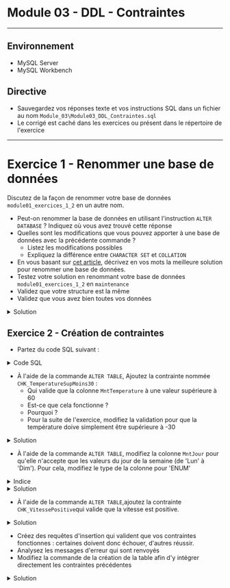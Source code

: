 # Module 03 - DDL - Contraintes

---

## Environnement

- MySQL Server
- MySQL Workbench

## Directive

- Sauvegardez vos réponses texte et vos instructions SQL dans un fichier au nom ```Module_03\Module03_DDL_Contraintes.sql```
- Le corrigé est caché dans les exercices ou présent dans le répertoire de l'exercice

---

# Exercice 1 - Renommer une base de données

Discutez de la façon de renommer votre base de données ```module01_exercices_1_2``` en un autre nom.

- Peut-on renommer la base de données en utilisant l'instruction ```ALTER DATABASE``` ? Indiquez où vous avez trouvé cette réponse
- Quelles sont les modifications que vous pouvez apporter à une base de données avec la précédente commande ?
  - Listez les modifications possibles
  - Expliquez la différence entre ```CHARACTER SET``` et ```COLLATION```
- En vous basant sur [cet article](http://www.chicoree.fr/w/Renommer_une_base_MySQL), décrivez en vos mots la meilleure solution pour renommer une base de données.
- Testez votre solution en renommant votre base de données ```module01_exercices_1_2``` en ```maintenance```
- Validez que votre structure est la même
- Validez que vous avez bien toutes vos données

<details>
    <summary>Solution</summary>

- ```ALTER DABABASE``` : Lire la documentation https://dev.mysql.com/doc/refman/8.0/en/alter-database.html
- Character set et collation : lire la documentation https://dev.mysql.com/doc/refman/8.0/en/charset-general.html
- Pour afficher les différents encodages de caractères et de collation, tapez les commandes suivantes :

```sql
SHOW CHARACTER SET;

SHOW COLLATION;
```

- La solution la plus simple pour renommer une base de données dans MySQL est d'extraire la structure et les données avec l'utilitaire ```mysqldump``` et d'exécuter le script à partir d'une nouvelle base de données.

</details>

## Exercice 2 - Création de contraintes

- Partez du code SQL suivant :

<details>
    <summary>Code SQL</summary>

```sql
DROP DATABASE IF EXISTS module03_exercice_2;

CREATE DATABASE module03_exercice_2;

USE module03_exercice_2;

CREATE TABLE Maintenance (
	idMnt INT UNSIGNED PRIMARY KEY,
	MntJour CHAR(3),
	MntMachine CHAR(8) NOT NULL,
	MntVitesse TINYINT, 
	MntTemperature TINYINT, 
	MntHeure TIME NOT NULL,
	MntEvenement VARCHAR(50) NOT NULL
) ENGINE = InnoDB;

INSERT INTO Maintenance
VALUES (
		147,
		'Ven',
		'Massicot',
		NULL,
		NULL,
		'21:18',
		"Défaut de lame"
	),
	(
		63,
		'Sam',
		'Relieuse',
		16,
		NULL,
		'16:15',
		"Arrêt pour maintenance"
	),
	(
		87,
		'Jeu',
		'Press',
		6,
		62,
		'11:40',
		"Bavure encre"
	),
	(
		79,
		'Sam',
		'Relieuse',
		16,
		NULL,
		'17:1',
		"Reprise"
	),
	(89, 'Mar', 'Presse', 6, 55, '08:28', "Recadrage"),
	(
		132,
		'Mar',
		'Presse',
		8,
		68,
		'09:58',
		"Changement encre"
	),
	(
		111,
		'Mer',
		'Massicot',
		NULL,
		NULL,
		'10:17',
		"Graissage coulisseau"
	);
    
SELECT *
FROM Maintenance;
```

</details>

- À l'aide de la commande ```ALTER TABLE```, Ajoutez la contrainte nommée ```CHK_TemperatureSupMoins30``` :
  - Qui valide que la colonne ```MntTemperature``` à une valeur supérieure à 60
  - Est-ce que cela fonctionne ?
  - Pourquoi ?
  - Pour la suite de l'exercice, modifiez la validation pour que la température doive simplement être supérieure à -30

<details>
    <summary>Solution</summary>

```sql
ALTER TABLE Maintenance
ADD CONSTRAINT CHK_TemperatureSupMoins30 CHECK(MntTemperature > -30);
```

</details>

- À l'aide de la commande ```ALTER TABLE```, modifiez la colonne ```MntJour``` pour qu'elle n'accepte que les valeurs du jour de la semaine (de 'Lun' à 'Dim'). Pour cela, modifiez le type de la colonne pour 'ENUM'

<details>
    <summary>Indice</summary>

- [ALTER TABLE MODIFY COLUMN](https://www.w3schools.com/sql/sql_alter.asp)
- [ENUM](https://dev.mysql.com/doc/refman/8.0/en/enum.html)

</details>

<details>
    <summary>Solution</summary>

```sql
ALTER TABLE Maintenance
MODIFY COLUMN MntJour ENUM ('Lun', 'Mar', 'Mer', 'Jeu', 'Ven', 'Sam', 'Dim');
```

</details>

- À l'aide de la commande ```ALTER TABLE```,ajoutez la contrainte ```CHK_VitessePositive```qui valide que la vitesse est positive.

<details>
    <summary>Solution</summary>

```sql
ALTER TABLE Maintenance
ADD CONSTRAINT CHK_VitessePositive CHECK(MntVitesse > 0);
```

</details>

- Créez des requêtes d'insertion qui valident que vos contraintes fonctionnes : certaines doivent donc échouer, d'autres réussir.
- Analysez les messages d'erreur qui sont renvoyés
- Modifiez la commande de la création de la table afin d'y intégrer directement les contraintes précédentes

<details>
    <summary>Solution</summary>

```sql
DROP TABLE IF EXISTS Maintenance;
CREATE TABLE Maintenance (
	idMnt INT UNSIGNED PRIMARY KEY,
	MntJour ENUM ('Lun', 'Mar', 'Mer', 'Jeu', 'Ven', 'Sam', 'Dim'),
	MntMachine CHAR(8) NOT NULL,
	MntVitesse TINYINT CONSTRAINT CHK_VitessePositive CHECK(MntVitesse > 0), 
	MntTemperature TINYINT CONSTRAINT CHK_TemperatureSupMoins30 CHECK(MntTemperature > -30), 
	MntHeure TIME NOT NULL,
	MntEvenement VARCHAR(50) NOT NULL
) ENGINE = InnoDB;
```

</details>
